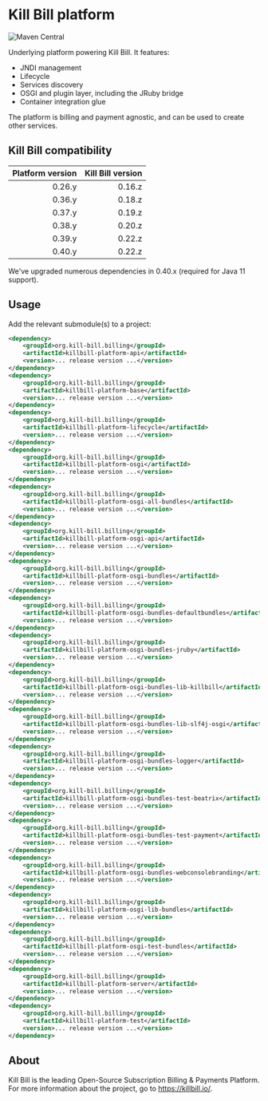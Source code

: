 # Kill Bill platform
![Maven Central](https://img.shields.io/maven-central/v/org.kill-bill.billing/killbill-platform?color=blue&label=Maven%20Central)

Underlying platform powering Kill Bill. It features:

* JNDI management
* Lifecycle
* Services discovery
* OSGI and plugin layer, including the JRuby bridge
* Container integration glue

The platform is billing and payment agnostic, and can be used to create other services.

## Kill Bill compatibility

| Platform version | Kill Bill version |
| ---------------: | ----------------: |
| 0.26.y           | 0.16.z            |
| 0.36.y           | 0.18.z            |
| 0.37.y           | 0.19.z            |
| 0.38.y           | 0.20.z            |
| 0.39.y           | 0.22.z            |
| 0.40.y           | 0.22.z            |

We've upgraded numerous dependencies in 0.40.x (required for Java 11 support).

## Usage

Add the relevant submodule(s) to a project:

```xml
<dependency>
    <groupId>org.kill-bill.billing</groupId>
    <artifactId>killbill-platform-api</artifactId>
    <version>... release version ...</version>
</dependency>
<dependency>
    <groupId>org.kill-bill.billing</groupId>
    <artifactId>killbill-platform-base</artifactId>
    <version>... release version ...</version>
</dependency>
<dependency>
    <groupId>org.kill-bill.billing</groupId>
    <artifactId>killbill-platform-lifecycle</artifactId>
    <version>... release version ...</version>
</dependency>
<dependency>
    <groupId>org.kill-bill.billing</groupId>
    <artifactId>killbill-platform-osgi</artifactId>
    <version>... release version ...</version>
</dependency>
<dependency>
    <groupId>org.kill-bill.billing</groupId>
    <artifactId>killbill-platform-osgi-all-bundles</artifactId>
    <version>... release version ...</version>
</dependency>
<dependency>
    <groupId>org.kill-bill.billing</groupId>
    <artifactId>killbill-platform-osgi-api</artifactId>
    <version>... release version ...</version>
</dependency>
<dependency>
    <groupId>org.kill-bill.billing</groupId>
    <artifactId>killbill-platform-osgi-bundles</artifactId>
    <version>... release version ...</version>
</dependency>
<dependency>
    <groupId>org.kill-bill.billing</groupId>
    <artifactId>killbill-platform-osgi-bundles-defaultbundles</artifactId>
    <version>... release version ...</version>
</dependency>
<dependency>
    <groupId>org.kill-bill.billing</groupId>
    <artifactId>killbill-platform-osgi-bundles-jruby</artifactId>
    <version>... release version ...</version>
</dependency>
<dependency>
    <groupId>org.kill-bill.billing</groupId>
    <artifactId>killbill-platform-osgi-bundles-lib-killbill</artifactId>
    <version>... release version ...</version>
</dependency>
<dependency>
    <groupId>org.kill-bill.billing</groupId>
    <artifactId>killbill-platform-osgi-bundles-lib-slf4j-osgi</artifactId>
    <version>... release version ...</version>
</dependency>
<dependency>
    <groupId>org.kill-bill.billing</groupId>
    <artifactId>killbill-platform-osgi-bundles-logger</artifactId>
    <version>... release version ...</version>
</dependency>
<dependency>
    <groupId>org.kill-bill.billing</groupId>
    <artifactId>killbill-platform-osgi-bundles-test-beatrix</artifactId>
    <version>... release version ...</version>
</dependency>
<dependency>
    <groupId>org.kill-bill.billing</groupId>
    <artifactId>killbill-platform-osgi-bundles-test-payment</artifactId>
    <version>... release version ...</version>
</dependency>
<dependency>
    <groupId>org.kill-bill.billing</groupId>
    <artifactId>killbill-platform-osgi-bundles-webconsolebranding</artifactId>
    <version>... release version ...</version>
</dependency>
<dependency>
    <groupId>org.kill-bill.billing</groupId>
    <artifactId>killbill-platform-osgi-lib-bundles</artifactId>
    <version>... release version ...</version>
</dependency>
<dependency>
    <groupId>org.kill-bill.billing</groupId>
    <artifactId>killbill-platform-osgi-test-bundles</artifactId>
    <version>... release version ...</version>
</dependency>
<dependency>
    <groupId>org.kill-bill.billing</groupId>
    <artifactId>killbill-platform-server</artifactId>
    <version>... release version ...</version>
</dependency>
<dependency>
    <groupId>org.kill-bill.billing</groupId>
    <artifactId>killbill-platform-test</artifactId>
    <version>... release version ...</version>
</dependency>
```

## About

Kill Bill is the leading Open-Source Subscription Billing & Payments Platform. For more information about the project, go to https://killbill.io/.
